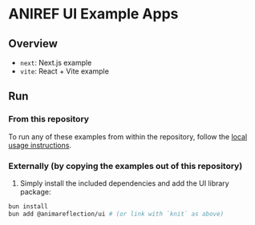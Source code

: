 # ANIREF UI Example Apps

## Overview

- `next`: Next.js example
- `vite`: React + Vite example

## Run

### From this repository

To run any of these examples from within the repository, follow the [local usage instructions](../docs/usage.md#local).

### Externally (by copying the examples out of this repository)

1. Simply install the included dependencies and add the UI library package:

```sh
bun install
bun add @animareflection/ui # (or link with `knit` as above)
```
